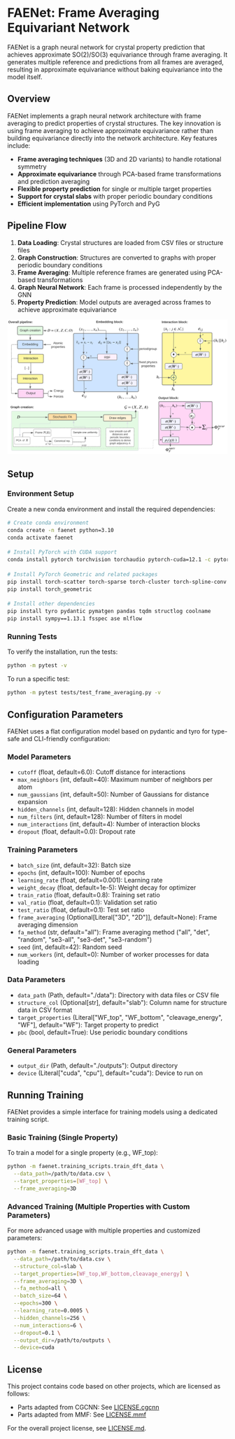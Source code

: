 # FAENet: Frame Averaging Equivariant Network

FAENet is a graph neural network for crystal property prediction that achieves approximate SO(2)/SO(3) equivariance through frame averaging. It generates multiple reference and predictions from all frames are averaged, resulting in approximate equivariance without baking equivariance into the model itself.

## Overview

FAENet implements a graph neural network architecture with frame averaging to predict properties of crystal structures. The key innovation is using frame averaging to achieve approximate equivariance rather than building equivariance directly into the network architecture. Key features include:

- **Frame averaging techniques** (3D and 2D variants) to handle rotational symmetry
- **Approximate equivariance** through PCA-based frame transformations and prediction averaging
- **Flexible property prediction** for single or multiple target properties
- **Support for crystal slabs** with proper periodic boundary conditions
- **Efficient implementation** using PyTorch and PyG

## Pipeline Flow

1. **Data Loading**: Crystal structures are loaded from CSV files or structure files
2. **Graph Construction**: Structures are converted to graphs with proper periodic boundary conditions
3. **Frame Averaging**: Multiple reference frames are generated using PCA-based transformations
4. **Graph Neural Network**: Each frame is processed independently by the GNN
5. **Property Prediction**: Model outputs are averaged across frames to achieve approximate equivariance

![Pipeline Overview](FAENET/assets/pipeline.png)

## Setup

### Environment Setup

Create a new conda environment and install the required dependencies:

```bash
# Create conda environment
conda create -n faenet python=3.10
conda activate faenet

# Install PyTorch with CUDA support
conda install pytorch torchvision torchaudio pytorch-cuda=12.1 -c pytorch -c nvidia

# Install PyTorch Geometric and related packages
pip install torch-scatter torch-sparse torch-cluster torch-spline-conv -f https://data.pyg.org/whl/torch-2.5.1+cu121.html
pip install torch_geometric

# Install other dependencies
pip install tyro pydantic pymatgen pandas tqdm structlog coolname
pip install sympy==1.13.1 fsspec ase mlflow
```

### Running Tests

To verify the installation, run the tests:

```bash
python -m pytest -v
```

To run a specific test:

```bash
python -m pytest tests/test_frame_averaging.py -v
```

## Configuration Parameters

FAENet uses a flat configuration model based on pydantic and tyro for type-safe and CLI-friendly configuration:

### Model Parameters

- `cutoff` (float, default=6.0): Cutoff distance for interactions
- `max_neighbors` (int, default=40): Maximum number of neighbors per atom
- `num_gaussians` (int, default=50): Number of Gaussians for distance expansion
- `hidden_channels` (int, default=128): Hidden channels in model
- `num_filters` (int, default=128): Number of filters in model
- `num_interactions` (int, default=4): Number of interaction blocks
- `dropout` (float, default=0.0): Dropout rate

### Training Parameters

- `batch_size` (int, default=32): Batch size
- `epochs` (int, default=100): Number of epochs
- `learning_rate` (float, default=0.001): Learning rate
- `weight_decay` (float, default=1e-5): Weight decay for optimizer
- `train_ratio` (float, default=0.8): Training set ratio
- `val_ratio` (float, default=0.1): Validation set ratio 
- `test_ratio` (float, default=0.1): Test set ratio
- `frame_averaging` (Optional[Literal["3D", "2D"]], default=None): Frame averaging dimension
- `fa_method` (str, default="all"): Frame averaging method ("all", "det", "random", "se3-all", "se3-det", "se3-random")
- `seed` (int, default=42): Random seed
- `num_workers` (int, default=0): Number of worker processes for data loading

### Data Parameters

- `data_path` (Path, default="./data"): Directory with data files or CSV file
- `structure_col` (Optional[str], default="slab"): Column name for structure data in CSV format
- `target_properties` (Literal["WF_top", "WF_bottom", "cleavage_energy", "WF"], default="WF"): Target property to predict
- `pbc` (bool, default=True): Use periodic boundary conditions

### General Parameters

- `output_dir` (Path, default="./outputs"): Output directory
- `device` (Literal["cuda", "cpu"], default="cuda"): Device to run on

## Running Training

FAENet provides a simple interface for training models using a dedicated training script.

### Basic Training (Single Property)

To train a model for a single property (e.g., WF_top):

```bash
python -m faenet.training_scripts.train_dft_data \
  --data_path=/path/to/data.csv \
  --target_properties=[WF_top] \
  --frame_averaging=3D
```

### Advanced Training (Multiple Properties with Custom Parameters)

For more advanced usage with multiple properties and customized parameters:

```bash
python -m faenet.training_scripts.train_dft_data \
  --data_path=/path/to/data.csv \
  --structure_col=slab \
  --target_properties=[WF_top,WF_bottom,cleavage_energy] \
  --frame_averaging=3D \
  --fa_method=all \
  --batch_size=64 \
  --epochs=300 \
  --learning_rate=0.0005 \
  --hidden_channels=256 \
  --num_interactions=6 \
  --dropout=0.1 \
  --output_dir=/path/to/outputs \
  --device=cuda
```

## License

This project contains code based on other projects, which are licensed as follows:
- Parts adapted from CGCNN: See [LICENSE.cgcnn](FAENET/licenses/LICENSE.cgcnn)
- Parts adapted from MMF: See [LICENSE.mmf](FAENET/licenses/LICENSE.mmf)

For the overall project license, see [LICENSE.md](LICENSE.md).